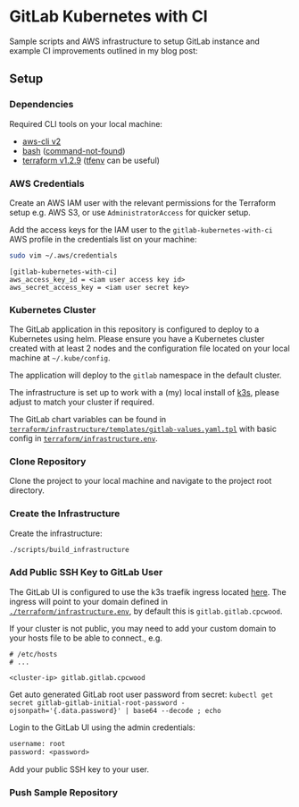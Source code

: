 # GitLab Kubernetes with CI

Sample scripts and AWS infrastructure to setup GitLab instance and example CI improvements outlined in my blog post: <add here>

## Setup

### Dependencies

Required CLI tools on your local machine:
- [aws-cli v2](https://docs.aws.amazon.com/cli/latest/userguide/getting-started-install.html)
- [bash](https://www.gnu.org/software/bash/) ([command-not-found](https://command-not-found.com/bash))
- [terraform v1.2.9](https://learn.hashicorp.com/tutorials/terraform/install-cli) ([tfenv](https://github.com/tfutils/tfenv) can be useful)


### AWS Credentials

Create an AWS IAM user with the relevant permissions for the Terraform setup e.g. AWS S3, or use `AdministratorAccess` for quicker setup.

Add the access keys for the IAM user to the `gitlab-kubernetes-with-ci` AWS profile in the credentials list on your machine:

```sh
sudo vim ~/.aws/credentials
```

```
[gitlab-kubernetes-with-ci]
aws_access_key_id = <iam user access key id>
aws_secret_access_key = <iam user secret key>
```

### Kubernetes Cluster

The GitLab application in this repository is configured to deploy to a Kubernetes using helm. Please ensure you have a Kubernetes cluster created with at least 2 nodes and the configuration file located on your local machine at `~/.kube/config`. 

The application will deploy to the `gitlab` namespace in the default cluster.

The infrastructure is set up to work with a (my) local install of [k3s](https://k3s.io/), please adjust to match your cluster if required.

The GitLab chart variables can be found in [`terraform/infrastructure/templates/gitlab-values.yaml.tpl`](./terraform/infrastructure/templates/gitlab-values.yaml.tpl) with basic config in [`terraform/infrastructure.env`](./terraform/infrastructure.env).


### Clone Repository

Clone the project to your local machine and navigate to the project root directory.


### Create the Infrastructure

Create the infrastructure:

```sh
./scripts/build_infrastructure
```

### Add Public SSH Key to GitLab User

The GitLab UI is configured to use the k3s traefik ingress located [here](./terraform/infrastructure/charts/k3s-ingress-gitlab/). The ingress will point to your domain defined in [`./terraform/infrastructure.env`](./terraform/infrastructure.env), by default this is `gitlab.gitlab.cpcwood`.

If your cluster is not public, you may need to add your custom domain to your hosts file to be able to connect., e.g.

```
# /etc/hosts
# ...

<cluster-ip> gitlab.gitlab.cpcwood
```

Get auto generated GitLab root user password from secret: ```kubectl get secret gitlab-gitlab-initial-root-password -ojsonpath='{.data.password}' | base64 --decode ; echo```

Login to the GitLab UI using the admin credentials:

```txt
username: root
password: <password>
```

Add your public SSH key to your user.


### Push Sample Repository

